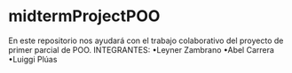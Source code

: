 # midtermProjectPOO
En este repositorio nos ayudará con el trabajo colaborativo del proyecto de primer parcial de POO.
INTEGRANTES: 
•Leyner Zambrano 
•Abel Carrera 
•Luiggi Plúas
